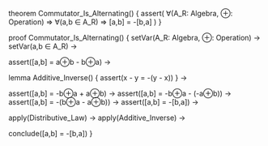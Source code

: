 theorem Commutator_Is_Alternating() {
  assert(
    ∀(A_R: Algebra, ⊕: Operation) ⇒
    ∀(a,b ∈ A_R) ⇒ [a,b] = -[b,a]
  )
}

proof Commutator_Is_Alternating() {
  setVar(A_R: Algebra, ⊕: Operation) →
  setVar(a,b ∈ A_R) →
  
  assert([a,b] = a⊕b - b⊕a) →
  
  lemma Additive_Inverse() {
    assert(x - y = -(y - x))
  } →
  
  assert([a,b] = -b⊕a + a⊕b) →
  assert([a,b] = -b⊕a - (-a⊕b)) →
  assert([a,b] = -(b⊕a - a⊕b)) →
  assert([a,b] = -[b,a]) →
  
  apply(Distributive_Law) →
  apply(Additive_Inverse) →
  
  conclude([a,b] = -[b,a])
}